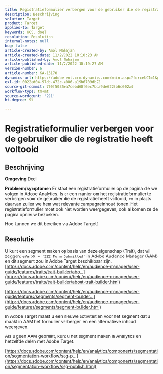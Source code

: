 ```yaml
---
title: Registratieformulier verbergen voor de gebruiker die de registratie heeft voltooid
description: Beschrijving
solution: Target
product: Target
applies-to: Target
keywords: KCS, doel
resolution: Resolution
internal-notes: null
bug: false
article-created-by: Amol Mahajan
article-created-date: 11/2/2022 10:10:23 AM
article-published-by: Amol Mahajan
article-published-date: 11/2/2022 10:19:27 AM
version-number: 6
article-number: KA-16170
dynamics-url: https://adobe-ent.crm.dynamics.com/main.aspx?forceUCI=1&pagetype=entityrecord&etn=knowledgearticle&id=5ae8778f-965a-ed11-9561-6045bd006a22
exl-id: 0022ed04-97dc-472c-a006-a19b6709db22
source-git-commit: 7f0f5035ea7cebd60f6ec7bda9de6225b6c602a4
workflow-type: tm+mt
source-wordcount: '221'
ht-degree: 9%

---
```


# Registratieformulier verbergen voor de gebruiker die de registratie heeft voltooid

## Beschrijving

<b>Omgeving</b>
Doel


<b>Probleem/symptomen</b>
Er staat een registratieformulier op de pagina die we volgen in Adobe Analytics. Is er een manier om het registratieformulier te verbergen voor de gebruiker die de registratie heeft voltooid, en in plaats daarvan zullen we hem wat relevante campagneinhoud tonen. Het registratieformulier moet ook niet worden weergegeven, ook al komen ze de pagina opnieuw bezoeken.

Hoe kunnen we dit bereiken via Adobe Target?


## Resolutie

U kunt een segment maken op basis van deze eigenschap (Trait), dat wil zeggen: `eVarXX = 'ZZZ Form Submitted'` in Adobe Audience Manager (AAM) en dit segment zou in Adobe Target beschikbaar zijn.<br>
[https://docs.adobe.com/content/help/en/audience-manager/user-guide/features/traits/trait-builder/abo...](https://docs.adobe.com/content/help/en/audience-manager/user-guide/features/traits/trait-builder/about-trait-builder.html)

[https://docs.adobe.com/content/help/en/audience-manager/user-guide/features/segments/segment-builder...](https://docs.adobe.com/content/help/en/audience-manager/user-guide/features/segments/segment-builder.html)

In Adobe Target maakt u een nieuwe activiteit en voor het segment dat u maakt in AAM het formulier verbergen en een alternatieve inhoud weergeven.



Als u geen AAM gebruikt, kunt u het segment maken in Analytics en hetzelfde delen met Adobe Target.

[https://docs.adobe.com/content/help/en/analytics/components/segmentation/segmentation-workflow/seg-p...](https://docs.adobe.com/content/help/en/analytics/components/segmentation/segmentation-workflow/seg-publish.html)
